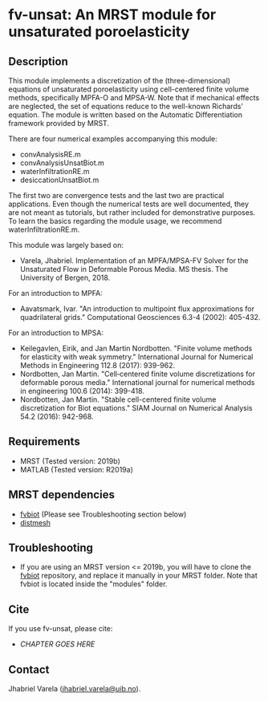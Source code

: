 # fv-unsat: An MRST module for unsaturated poroelasticity

## Description
This module implements a discretization of the (three-dimensional) equations of unsaturated poroelasticity using
cell-centered finite volume methods, specifically MPFA-O and MPSA-W. Note that if  mechanical effects are neglected, the set of equations reduce to the well-known Richards' equation. The module is written based on the Automatic Differentiation framework provided by MRST.

There are four numerical examples accompanying this module:
* convAnalysisRE.m
* convAnalysisUnsatBiot.m
* waterInfiltrationRE.m
* desiccationUnsatBiot.m

The first two are convergence tests and the last two are practical applications. Even though the numerical tests are well documented, they are not meant as tutorials, but rather included for demonstrative purposes. To learn the basics regarding the module usage, we recommend waterInfiltrationRE.m.

This module was largely based on:
* Varela, Jhabriel. Implementation of an MPFA/MPSA-FV Solver for the Unsaturated Flow in Deformable Porous Media. MS thesis. The University of Bergen, 2018.

For an introduction to MPFA:
* Aavatsmark, Ivar. "An introduction to multipoint flux approximations for quadrilateral grids." Computational Geosciences 6.3-4 (2002): 405-432.

For an introduction to MPSA:
* Keilegavlen, Eirik, and Jan Martin Nordbotten. "Finite volume methods for elasticity with weak symmetry." International Journal for Numerical Methods in Engineering 112.8 (2017): 939-962.
* Nordbotten, Jan Martin. "Cell‐centered finite volume discretizations for deformable porous media." International journal for numerical methods in engineering 100.6 (2014): 399-418.
* Nordbotten, Jan Martin. "Stable cell-centered finite volume discretization for Biot equations." SIAM Journal on Numerical Analysis 54.2 (2016): 942-968.
 
## Requirements
* MRST (Tested version: 2019b)
* MATLAB (Tested version: R2019a)

## MRST dependencies
* [fvbiot](https://github.com/pmgbergen/fvbiot) (Please see Troubleshooting section below)
* [distmesh](http://persson.berkeley.edu/distmesh/)

## Troubleshooting
* If you are using an MRST version <= 2019b, you will have to clone the [fvbiot](https://github.com/pmgbergen/fvbiot) repository, and replace it manually in your MRST folder. Note that fvbiot is located inside the "modules" folder.

## Cite
If you use fv-unsat, please cite:
* *CHAPTER GOES HERE*

## Contact
Jhabriel Varela (jhabriel.varela@uib.no).

